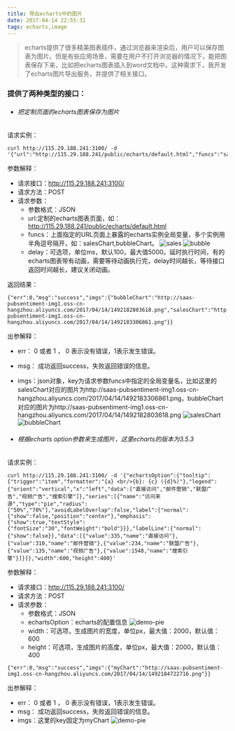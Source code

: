 ```yaml
---
title: 导出echarts中的图片
date: 2017-04-14 22:55:31
tags: echarts,image
---
```


> echarts提供了很多精美图表插件，通过浏览器来渲染后，用户可以保存图表为图片。但是有些应用场景，需要在用户不打开浏览器的情况下，能把图表保存下来，比如把echarts图表插入到word文档中。这种需求下，我开发了echarts图片导出服务，并提供了相关接口。

### 提供了两种类型的接口：

- ###### 把定制页面的echarts图表保存为图片
请求实例：
```
curl http://115.29.188.241:3100/ -d '{"url":"http://115.29.188.241/public/echarts/default.html","funcs":"salesChart,bubbleChart","delay":1000}'
```
参数解释：
- 请求接口：http://115.29.188.241:3100/
- 请求方法：POST
- 请求参数：
	- 参数格式：JSON
	- url:定制的echarts图表页面，如：http://115.29.188.241/public/echarts/default.html
	- funcs：上面指定的URL页面上暴露的echarts实例全局变量，多个实例用半角逗号隔开，如：salesChart,bubbleChart。
	![sales](http://ogcxhul17.bkt.clouddn.com/demo-sales.png)
	![bubble](http://ogcxhul17.bkt.clouddn.com/demo-bubble.png)
	- delay：可选项，单位ms，默认100，最大值5000。延时执行时间，有的echarts图表带有动画，需要等待动画执行完，delay时间越长，等待接口返回时间越长，建议关闭动画。

返回结果：
```
{"err":0,"msg":"success","imgs":{"bubbleChart":"http://saas-pubsentiment-img1.oss-cn-hangzhou.aliyuncs.com/2017/04/14/1492182803618.png","salesChart":"http://saas-pubsentiment-img1.oss-cn-hangzhou.aliyuncs.com/2017/04/14/1492183306861.png"}}
```

出参解释：
- err： 0 或者 1 ， 0 表示没有错误，1表示发生错误。
- msg： 成功返回success，失败返回错误的信息。
- imgs：json对象，key为请求参数funcs中指定的全局变量名，比如这里的salesChart对应的图片为http://saas-pubsentiment-img1.oss-cn-hangzhou.aliyuncs.com/2017/04/14/1492183306861.png，bubbleChart对应的图片为http://saas-pubsentiment-img1.oss-cn-hangzhou.aliyuncs.com/2017/04/14/1492182803618.png
![salesChart](http://saas-pubsentiment-img1.oss-cn-hangzhou.aliyuncs.com/2017/04/14/1492183306861.png)	
![bubbleChart](http://saas-pubsentiment-img1.oss-cn-hangzhou.aliyuncs.com/2017/04/14/1492182803618.png)


- ###### 根据echarts option参数来生成图片，这里echarts的版本为3.5.3
请求实例：
```
curl http://115.29.188.241:3100/ -d '{"echartsOption":{"tooltip":{"trigger":"item","formatter":"{a} <br/>{b}: {c} ({d}%)"},"legend":{"orient":"vertical","x":"left","data":["直接访问","邮件营销","联盟广告","视频广告","搜索引擎"]},"series":[{"name":"访问来源","type":"pie","radius":["50%","70%"],"avoidLabelOverlap":false,"label":{"normal":{"show":false,"position":"center"},"emphasis":{"show":true,"textStyle":{"fontSize":"30","fontWeight":"bold"}}},"labelLine":{"normal":{"show":false}},"data":[{"value":335,"name":"直接访问"},{"value":310,"name":"邮件营销"},{"value":234,"name":"联盟广告"},{"value":135,"name":"视频广告"},{"value":1548,"name":"搜索引擎"}]}]},"width":600,"height":400}'
```
参数解释：
- 请求接口：http://115.29.188.241:3100/
- 请求方法：POST
- 请求参数：
	- 参数格式：JSON
	- echartsOption：echarts的配置信息
	![demo-pie](http://ogcxhul17.bkt.clouddn.com/demo-pie.png)
	- width：可选项，生成图片的宽度，单位px，最大值：2000，默认值：600
	- height：可选项，生成图片的高度，单位px，最大值：2000，默认值：400
```
{"err":0,"msg":"success","imgs":{"myChart":"http://saas-pubsentiment-img1.oss-cn-hangzhou.aliyuncs.com/2017/04/14/1492184722716.png"}}
```

出参解释：

- err： 0 或者 1 ， 0 表示没有错误，1表示发生错误。
- msg： 成功返回success，失败返回错误的信息。
- imgs：这里的key固定为myChart
![demo-pie](http://saas-pubsentiment-img1.oss-cn-hangzhou.aliyuncs.com/2017/04/14/1492184722716.png)
